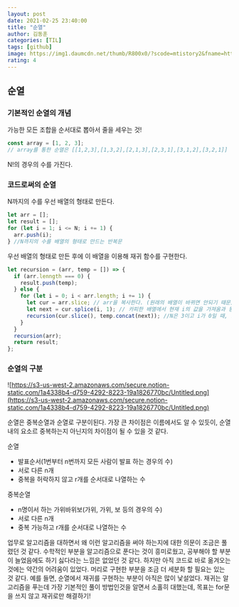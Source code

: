 ```yaml
---
layout: post
date: 2021-02-25 23:40:00
title: "순열"
author: 김동훈
categories: [TIL]
tags: [github]
image: https://img1.daumcdn.net/thumb/R800x0/?scode=mtistory2&fname=https%3A%2F%2Ft1.daumcdn.net%2Fcfile%2Ftistory%2F2608F34059202A5833
rating: 4
---
```


## 순열

### 기본적인 순열의 개념

가능한 모든 조합을 순서대로 뽑아서 줄을 세우는 것!

```jsx
const array = [1, 2, 3];
// array를 통한 순열은 [[1,2,3],[1,3,2],[2,1,3],[2,3,1],[3,1,2],[3,2,1]]
```

N!의 경우의 수를 가진다.

### 코드로써의 순열

N까지의 수를 우선 배열의 형태로 만든다.

```jsx
let arr = [];
let result = [];
for (let i = 1; i <= N; i += 1) {
  arr.push(i);
} //N까지의 수를 배열의 형태로 만드는 반복문
```

우선 배열의 형태로 만든 후에 이 배열을 이용해 재귀 함수를 구현한다.

```jsx
let recursion = (arr, temp = []) => {
  if (arr.lenngth === 0) {
    result.push(temp);
  } else {
    for (let i = 0; i < arr.length; i += 1) {
      let cur = arr.slice; // arr을 복사한다. (원래의 배열이 바뀌면 안되기 때문)
      let next = cur.splice(i, 1); // 카피한 배열에서 현재 i의 값을 가져옴과 동시에 카피한 배열을 자른다.
      recursion(cur.slice(), temp.concat(next)); //N은 3이고 i가 0일 때, recursionn([2,3] , [1])
    }
  }
  recursion(arr);
  return result;
};
```

### 순열의 구분

![https://s3-us-west-2.amazonaws.com/secure.notion-static.com/1a4338b4-d759-4292-8223-19a1826770bc/Untitled.png](https://s3-us-west-2.amazonaws.com/secure.notion-static.com/1a4338b4-d759-4292-8223-19a1826770bc/Untitled.png)

순열은 중복순열과 순열로 구분이된다. 가장 큰 차이점은 이름에서도 알 수 있듯이, 순열내의 요소르 중복하는지 아닌지의 차이점이 될 수 있을 것 같다.

순열

- 발표순서(1번부터 n번까지 모든 사람이 발표 하는 경우의 수)
- 서로 다른 n개
- 중복을 허락하지 않고 r개를 순서대로 나열하는 수

중복순열

- n명이서 하는 가위바위보(가위, 가위, 보 등의 경우의 수)
- 서로 다른 n개
- 중복 가능하고 r개를 순서대로 나열하는 수

업무로 알고리즘을 대하면서 왜 이런 알고리즘을 써야 하는지에 대한 의문이 조금은 풀렸던 것 같다. 수학적인 부분을 알고리즘으로 푼다는 것이 흥미로웠고, 공부해야 할 부분이 늘었음에도 하기 싫다라는 느낌은 없었던 것 같다. 하지만 아직 코드로 바로 옮겨오는것에는 약간의 어려움이 있었다. 머리로 구현한 부분을 조금 더 세분화 할 필요는 있는 것 같다. 예를 들면, 순열에서 재귀를 구현하는 부분이 아직은 많이 낯설었다. 재귀는 알고리즘을 푸는데 가장 기본적인 풀이 방법인것을 알면서 소홀히 대했는데, 목표는 for문을 쓰지 않고 재귀로만 해결하기!
